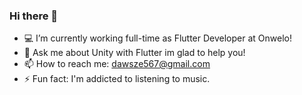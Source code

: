 
<!--
**dawiddszewczyk/dawiddszewczyk** is a ✨ _special_ ✨ repository because its `README.md` (this file) appears on your GitHub profile.


Here are some ideas to get you started:

- 🔭 I’m currently working on ...
- 💻 I’m currently learning ...
- 👯 I’m looking to collaborate on ...
- 🤔 I’m looking for help with ...
- 💬 Ask me about ...
- 📫 How to reach me: ...
- 😄 Pronouns: ...
- ⚡ Fun fact: ...
-->
### Hi there 👋

- 💻 I’m currently working full-time as Flutter Developer at Onwelo!
- 💬 Ask me about Unity with Flutter im glad to help you!
- 📫 How to reach me: dawsze567@gmail.com
- ⚡ Fun fact: I'm addicted to listening to music.

